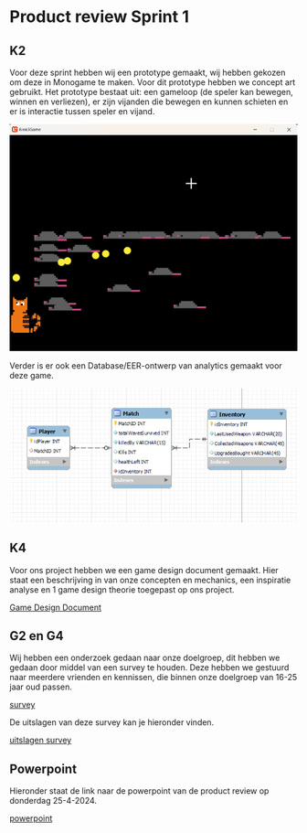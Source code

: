 # Product review Sprint 1

## K2
Voor deze sprint hebben wij een prototype gemaakt, wij hebben gekozen om deze in Monogame te maken. Voor dit prototype hebben we concept art gebruikt. Het prototype bestaat uit: een gameloop (de speler kan bewegen, winnen en verliezen), er zijn vijanden die bewegen en kunnen schieten en er is interactie tussen speler en vijand.

![Prototype](../../images/PrototypeGameSprint1.png)

Verder is er ook een Database/EER-ontwerp van analytics gemaakt voor deze game.

![EER](../../images/EERSprint1.PNG)

## K4
Voor ons project hebben we een game design document gemaakt. Hier staat een beschrijving in van onze concepten en mechanics, een inspiratie analyse en 1 game design theorie toegepast op ons project.

[Game Design Document](https://suuleewooyaa34-propedeuse-hbo-ict-onderwijs-2023-379a4339aa11c7.dev.hihva.nl/Groepje/Game-design/)

## G2 en G4
Wij hebben een onderzoek gedaan naar onze doelgroep, dit hebben we gedaan door middel van een survey te houden. Deze hebben we gestuurd naar meerdere vrienden en kennissen, die binnen onze doelgroep van 16-25 jaar oud passen.

[survey](https://docs.google.com/forms/d/1FivExYb0LXbCOSD4Vz9-DgLNRBpKKrlBVcoj90mwMfI/viewform?edit_requested=true) 

De uitslagen van deze survey kan je hieronder vinden.

[uitslagen survey](https://icthva-my.sharepoint.com/:w:/r/personal/doortje_geuze_hva_nl/Documents/UItslagen%20survey%20sprint%201.docx?d=w143b0feba56243229cc580c6ca38994c&csf=1&web=1&e=xkGcKK)

## Powerpoint
Hieronder staat de link naar de powerpoint van de product review op donderdag 25-4-2024.

[powerpoint](https://icthva-my.sharepoint.com/:p:/g/personal/doortje_geuze_hva_nl/ET2KNq-a9dVCk9MSghZM9c0B4TnQk839jBKlGgmF1swbtw?e=cYC78s)